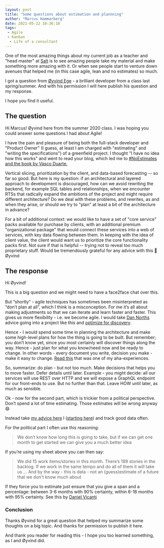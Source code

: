 ```yaml
---
layout: post
title: "Some questions about estimation and plannning"
author: "Marcus Hammarberg"
date: 2021-05-22 10:36:18
tags:
 - Agile
 - Kanban
  - Life of a consultant
---
```


One of the most amazing things about my current job as a teacher and "head master" at [Salt](https://www.salt.study) is to see amazing people take my material and make something more amazing with it. Or when see people start to venture down avenues that helped me (in this case agile, lean and no estimates) so much.

I got a question from [Øyvind Ege](https://www.linkedin.com/in/oyvind-ege/) - a brilliant developer from a class last spring/summer. And with his permission I will here publish his question and my response.

I hope you find it useful.

<!-- excerpt-end -->

## The question


Hi Marcus! Øyvind here from the summer 2020 class. I was hoping you could answer some questions I had about Agile!

I have the pain and pleasure of being both the full-stack developer and "Product Owner" (I guess, at least I am charged with "estimating" and "writing the specifications") of a greenfield project. I thought "I have no idea how this works" and went to read your blog, which led me to [#NoEstimates and the book by Vasco Duarte.](http://noestimatesbook.com/about-the-book/)

Vertical slicing, prioritization by the client, and data-based forecasting -- so far so good. But here is my question: if an architectural and layered approach to development is discouraged, how can we avoid rewriting the backend, for example SQL tables and relationships, when we encounter RTSs that radically expand the ambitions of the project and might require different architecture? Do we deal with these problems, and rewrites, as and when they arise, or should we try to "plan" at least a bit of the architecture in advance?

For a bit of additional context: we would like to have a set of "core service" packs available for purchase by clients, with an additional premium "organizational package" that would connect these services into a web of services, with key data flowing between them. In keeping with the idea of client value, the client would want us to prioritize the core functionality packs first.
Not sure if that is helpful -- trying not to reveal too much proprietary stuff.
Would be tremendously grateful for any advice with this :slightly_smiling_face:
Øyvind

## The response


Hi Øyvind!

This is a big question and we might need to have a face2face chat over this.

But “shortly” - agile techniques has sometimes been misinterpreted as “don’t plan at all”, which I think is a misconception. For me it’s all about making adjustments so that we can iterate and learn faster and faster. This gives us more flexibility - i.e. we become agile.
I would take [Dan Norths](https://dannorth.net/) advice going into a project like this and [optimize for discovery]( https://dannorth.net/2010/08/30/introducing-deliberate-discovery/).

Hence - I would spend some time in planning the architecture and make some high-level plans for how the thing is going to be built. But remember; you don’t know yet, since you most certainly will discover things along the way. Hence - just plan for what you know/need now and be ready to change. In other words - every document you write, decision you make - make it easy to change. [Read this](http://www.marcusoft.net/2013/04/WhatDoYouOptimizeFor.html)  that was one of my aha-experiences.

So, summarize: do plan - but not too much. Make decisions that helps you to move faster. Defer details until later. Example - you might decide: all our services will use REST over HTTP and we will expose a GraphQL endpoint for our front-ends to use. But no further than that. Leave HOW until later, as much as sensible.



Ok - now for the second part, which is trickier from a political perspective. Don’t spend a lot of time estimating. Those estimates will be wrong anyway :smile:

Instead take [my advice here](https://www.marcusoft.net/2019/03/kanbanstats-an-average-improvement.htm) l ([starting here](http://www.marcusoft.net/2019/01/kanbanstats-simplify-process-stats-get-started.html))  and track good data often.

For the political part I often use this reasoning:

> We don’t know how long this is going to take, but if we can get one month to get started we can give you a much better idea


If you’re using my sheet above you can then say:

> We did 15 work items/stories in this month. There’s 189 stories in the backlog. If we work in the same tempo and do all of them it will take us … And by the way - this is data - not an (guess)estimate of a future that we don't know much about

If they force you to estimate just ensure that you give a span and a percentage: between 3-6 months with 90% certainty, within 6-18 months with 95% certainty. See this by [Daniel Vicanti]( https://www.youtube.com/watch?v=aG5Eet6BJTc)

### Conclusion

Thanks Øyvind for a great question that helped my summarize some thoughts on a big topic. And thanks for permission to publish it here.

And thank you reader for reading this - I hope you too learned something, as I and Øyvind did.